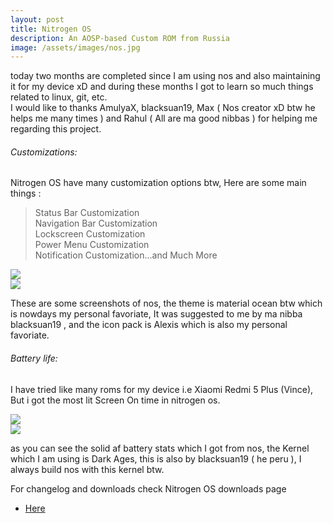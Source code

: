 ```yaml
---
layout: post
title: Nitrogen OS
description: An AOSP-based Custom ROM from Russia
image: /assets/images/nos.jpg
---
```


today two months are completed since I am using nos and also maintaining it for my device  xD and during these months I got to learn so much things related to linux, git, etc. <br>
I would like to thanks AmulyaX, blacksuan19, Max ( Nos creator xD btw he helps me many times ) and Rahul ( All are ma good nibbas ) for helping me regarding this project. <br>

###### Customizations:

Nitrogen OS have many customization options btw, Here are some main things :

> Status Bar Customization <br>
> Navigation Bar Customization <br>
> Lockscreen Customization <br>
> Power Menu Customization <br>
> Notification Customization...and Much More <br>

<div class="row 200%">
    <div class="6u 12u$(medium)">
    <img src="/assets/images/home.jpg">
    </div>
    <div class="6u 12u$(medium)">
    <img src="/assets/images/qs.jpg">
    </div>
</div>
 
These are some screenshots of nos, the theme is material ocean btw which is nowdays my personal favoriate, It was suggested to me by ma nibba  blacksuan19 , and the icon pack is Alexis which is also my personal favoriate.

###### Battery life:

I have tried like many roms for my device i.e Xiaomi Redmi 5 Plus (Vince), But i got the most lit Screen On time in nitrogen os. 

<div class="row 200%">
    <div class="6u 12u$(medium)">
    <img src="/assets/images/bat1.jpg">
    </div>
    <div class="6u 12u$(medium)">
    <img src="/assets/images/bat2.jpg">
    </div>
</div>
 
as you can see the solid af battery stats which I got from nos, the Kernel which I am using is Dark Ages, this is also by blacksuan19 ( he peru ), I always build nos with this kernel btw. <br>

For changelog and downloads check Nitrogen OS downloads page

<ul class="actions">
    <li>
        <a href="{{ site.url }}/NitrogenOS.html" class="button special fit">Here</a>
    </li>
</ul>

